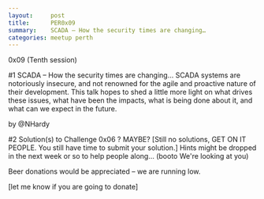 ```yaml
---
layout:     post
title:      PER0x09
summary:    SCADA – How the security times are changing… 
categories: meetup perth
---
```

0x09 (Tenth session)


#1 SCADA – How the security times are changing…
SCADA systems are notoriously insecure, and not renowned for the agile and proactive nature of their development.  This talk hopes to shed a little more light on what drives these issues, what have been the impacts, what is being done about it, and what can we expect in the future.

by
@NHardy


#2 Solution(s) to Challenge 0x06 ? MAYBE?
[Still no solutions, GET ON IT PEOPLE. You still have time to submit your solution.]
Hints might be dropped in the next week or so to help people along... (booto We're looking at you)

Beer donations would be appreciated – we are running low.

[let me know if you are going to donate]
